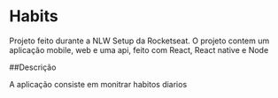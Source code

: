 # Habits
<p>Projeto feito durante a NLW Setup da Rocketseat. O projeto contem um aplicação mobile, web e uma api, feito com React, React native e Node</p>
##Descrição
<p>A aplicação consiste em monitrar habitos diarios</p>

